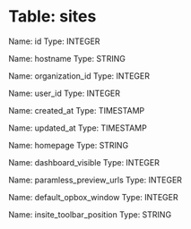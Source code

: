 Table: sites
============

Name: id
Type: INTEGER

Name: hostname
Type: STRING

Name: organization_id
Type: INTEGER

Name: user_id
Type: INTEGER

Name: created_at
Type: TIMESTAMP

Name: updated_at
Type: TIMESTAMP

Name: homepage
Type: STRING

Name: dashboard_visible
Type: INTEGER

Name: paramless_preview_urls
Type: INTEGER

Name: default_opbox_window
Type: INTEGER

Name: insite_toolbar_position
Type: STRING


